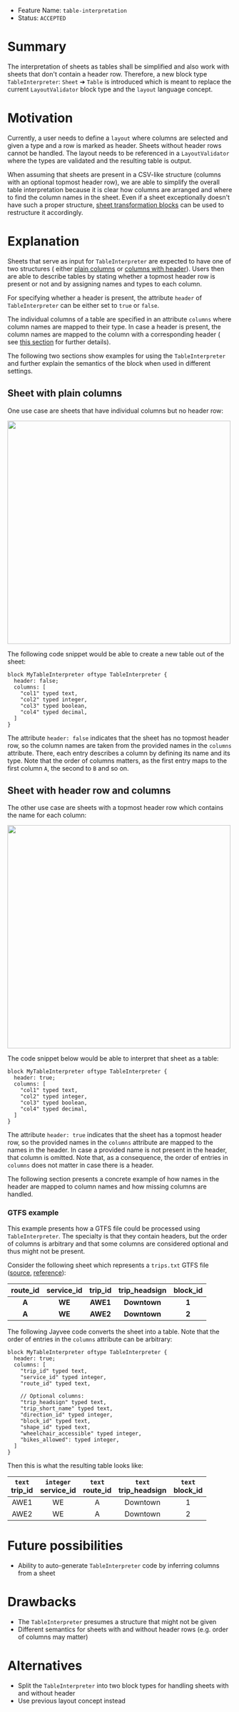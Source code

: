 <!--
SPDX-FileCopyrightText: 2023 Friedrich-Alexander-Universitat Erlangen-Nurnberg

SPDX-License-Identifier: AGPL-3.0-only
-->

- Feature Name: `table-interpretation`
- Status: `ACCEPTED`

# Summary

The interpretation of sheets as tables shall be simplified and also work with sheets that don't contain a header row.
Therefore, a new block type `TableInterpreter`: `Sheet` ➔ `Table` is introduced which is meant to replace the
current `LayoutValidator` block type and the `layout` language concept.

# Motivation

Currently, a user needs to define a `layout` where columns are selected and given a type and a row is marked as header.
Sheets without header rows cannot be handled. The layout needs to be referenced in a `LayoutValidator` where the types
are validated and the resulting table is output.

When assuming that sheets are present in a CSV-like structure (columns with an optional topmost header row), we are able
to simplify the overall table interpretation because it is clear how columns are arranged and where to find the column
names in the sheet. Even if a sheet exceptionally doesn't have such a proper
structure, [sheet transformation blocks](./0001-cell-ranges.md) can be used to restructure it accordingly.

# Explanation

Sheets that serve as input for `TableInterpreter` are expected to have one of two structures (
either [plain columns](#sheet-with-plain-columns) or [columns with header](#sheet-with-header-row-and-columns)). Users
then are able to describe tables by stating whether a topmost header row is present or not and by assigning names and
types to each column.

For specifying whether a header is present, the attribute `header` of `TableInterpreter` can be either set to `true`
or `false`.

The individual columns of a table are specified in an attribute `columns` where column names are mapped to their type.
In case a header is present, the column names are mapped to the column with a corresponding header (
see [this section](#sheet-with-header-row-and-columns) for further details).

The following two sections show examples for using the `TableInterpreter` and further explain the semantics of the block
when used in different settings.

## Sheet with plain columns

One use case are sheets that have individual columns but no header row:

<img src="https://user-images.githubusercontent.com/51856713/215997813-a193e5b2-3f13-4a0a-9fda-2db00b08be93.png" width="500px">

The following code snippet would be able to create a new table out of the sheet:

```jayvee
block MyTableInterpreter oftype TableInterpreter {
  header: false;
  columns: [
    "col1" typed text,
    "col2" typed integer,
    "col3" typed boolean,
    "col4" typed decimal,
  ]
}
```

The attribute `header: false` indicates that the sheet has no topmost header row, so the column names are taken from the
provided names in the `columns` attribute. There, each entry describes a column by defining its name and its type. Note
that the order of columns matters, as the first entry maps to the first column `A`, the second to `B` and so on.

## Sheet with header row and columns

The other use case are sheets with a topmost header row which contains the name for each column:

<img src="https://user-images.githubusercontent.com/51856713/215997925-b7396cd1-6716-42d9-85b4-dae9c9053d9e.png" width="500px">

The code snippet below would be able to interpret that sheet as a table:

```jayvee
block MyTableInterpreter oftype TableInterpreter {
  header: true;
  columns: [
    "col1" typed text,
    "col2" typed integer,
    "col3" typed boolean,
    "col4" typed decimal,
  ]
}
```

The attribute `header: true` indicates that the sheet has a topmost header row, so the provided names in the `columns`
attribute are mapped to the names in the header. In case a provided name is not present in the header, that column is
omitted. Note that, as a consequence, the order of entries in `columns` does not matter in case there is a header.

The following section presents a concrete example of how names in the header are mapped to column names and how missing
columns are handled.

### GTFS example

This example presents how a GTFS file could be processed using `TableInterpreter`. The specialty is that they contain
headers, but the order of columns is arbitrary and that some columns are considered optional and thus might not be
present.

Consider the following sheet which represents a `trips.txt` GTFS
file ([source](https://developers.google.com/transit/gtfs/examples/gtfs-feed#tripstxt), [reference](https://developers.google.com/transit/gtfs/reference#tripstxt)):

| route_id | service_id | trip_id  | trip_headsign | block_id |
|:--------:|:----------:|:--------:|:-------------:|:--------:|
|  **A**   |   **WE**   | **AWE1** | **Downtown**  |  **1**   |
|  **A**   |   **WE**   | **AWE2** | **Downtown**  |  **2**   |

The following Jayvee code converts the sheet into a table. Note that the order of entries in the `columns` attribute can
be arbitrary:

```jayvee
block MyTableInterpreter oftype TableInterpreter {
  header: true;
  columns: [
    "trip_id" typed text,
    "service_id" typed integer,
    "route_id" typed text,

    // Optional columns:
    "trip_headsign" typed text,
    "trip_short_name" typed text,
    "direction_id" typed integer,
    "block_id" typed text,
    "shape_id" typed text,
    "wheelchair_accessible" typed integer,
    "bikes_allowed": typed integer, 
  ]
}
```

Then this is what the resulting table looks like:

| `text` <br> trip_id | `integer` <br> service_id | `text` <br> route_id | `text` <br> trip_headsign | `text` <br> block_id |
|:-------------------:|:-------------------------:|:--------------------:|:-------------------------:|:--------------------:|
|        AWE1         |            WE             |          A           |         Downtown          |          1           |
|        AWE2         |            WE             |          A           |         Downtown          |          2           |

# Future possibilities

- Ability to auto-generate `TableInterpreter` code by inferring columns from a sheet

# Drawbacks

- The `TableInterpreter` presumes a structure that might not be given
- Different semantics for sheets with and without header rows (e.g. order of columns may matter)

# Alternatives

- Split the `TableInterpreter` into two block types for handling sheets with and without header
- Use previous layout concept instead
